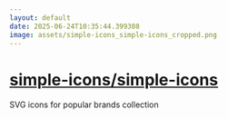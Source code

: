 ```yaml
---
layout: default
date: 2025-06-24T10:35:44.399308
image: assets/simple-icons_simple-icons_cropped.png
---
```


# [simple-icons/simple-icons](https://github.com/simple-icons/simple-icons)

SVG icons for popular brands collection
